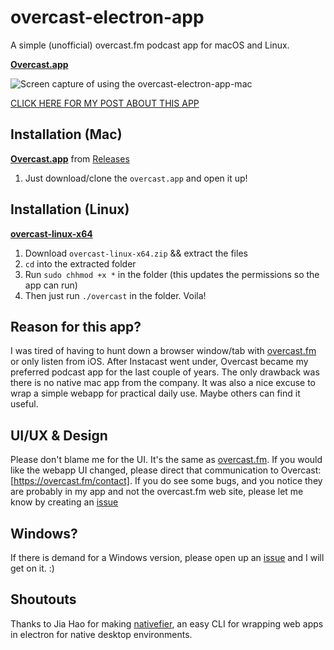 # overcast-electron-app
A simple (unofficial) overcast.fm podcast app for macOS and Linux.

**[Overcast.app](https://github.com/esthor/overcast-electron-app-mac/releases/download/0.1/overcast-electron-app-mac.0.1.zip)**

![Screen capture of using the overcast-electron-app-mac](http://unhype.me/img/overcast-electron-app.gif)

[CLICK HERE FOR MY POST ABOUT THIS APP](https://medium.com/unhype/i-made-a-podcast-app-for-mac-in-less-than-an-hour-695736895a9f)

## Installation (Mac)
**[Overcast.app](https://github.com/esthor/overcast-electron-app-mac/releases/download/0.1/overcast-electron-app-mac.0.1.zip)** from [Releases](https://github.com/esthor/overcast-electron-app-mac/releases)
1. Just download/clone the `overcast.app` and open it up!

## Installation (Linux)
**[overcast-linux-x64](https://github.com/esthor/overcast-electron-app-mac/tree/master/overcast-linux-x64)**
1. Download `overcast-linux-x64.zip` && extract the files
1. `cd` into the extracted folder
1. Run `sudo chhmod +x *` in the folder (this updates the permissions so the app can run)
1. Then just run `./overcast` in the folder. Voila!

## Reason for this app?
I was tired of having to hunt down a browser window/tab with [overcast.fm](http://overcast.fm) or only listen from iOS. After Instacast went under, Overcast became my preferred podcast app for the last couple of years. The only drawback was there is no native mac app from the company. It was also a nice excuse to wrap a simple webapp for practical daily use. Maybe others can find it useful.

## UI/UX & Design
Please don't blame me for the UI. It's the same as [overcast.fm](http://overcast.fm). If you would like the webapp UI changed, please direct that communication to Overcast: [https://overcast.fm/contact]. If you do see some bugs, and you notice they are probably in my app and not the overcast.fm web site, please let me know by creating an [issue](https://github.com/esthor/overcast-electron-app-mac/issues)

## Windows?
If there is demand for a Windows version, please open up an [issue](https://github.com/esthor/overcast-electron-app-mac/issues) and I will get on it. :)

## Shoutouts
Thanks to Jia Hao for making [nativefier](https://github.com/jiahaog/nativefier), an easy CLI for wrapping web apps in electron for native desktop environments.
